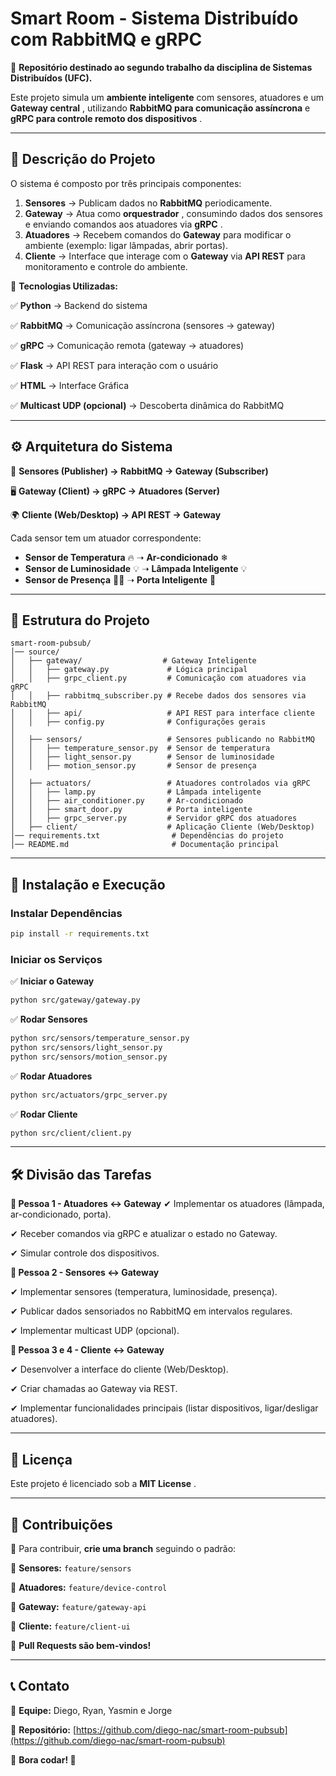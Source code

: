 # **Smart Room - Sistema Distribuído com RabbitMQ e gRPC**

📌 **Repositório destinado ao segundo trabalho da disciplina de Sistemas Distribuídos (UFC).**

Este projeto simula um **ambiente inteligente** com sensores, atuadores e um  **Gateway central** , utilizando **RabbitMQ para comunicação assíncrona** e  **gRPC para controle remoto dos dispositivos** .

---

## 📖 **Descrição do Projeto**

O sistema é composto por três principais componentes:

1. **Sensores** → Publicam dados no **RabbitMQ** periodicamente.
2. **Gateway** → Atua como  **orquestrador** , consumindo dados dos sensores e enviando comandos aos atuadores via  **gRPC** .
3. **Atuadores** → Recebem comandos do **Gateway** para modificar o ambiente (exemplo: ligar lâmpadas, abrir portas).
4. **Cliente** → Interface que interage com o **Gateway** via **API REST** para monitoramento e controle do ambiente.

🔗 **Tecnologias Utilizadas:**

✅ **Python** → Backend do sistema

✅ **RabbitMQ** → Comunicação assíncrona (sensores → gateway)

✅ **gRPC** → Comunicação remota (gateway → atuadores)

✅ **Flask** → API REST para interação com o usuário

✅ **HTML** → Interface Gráfica

✅ **Multicast UDP (opcional)** → Descoberta dinâmica do RabbitMQ

---

## ⚙ **Arquitetura do Sistema**

📡 **Sensores (Publisher) → RabbitMQ → Gateway (Subscriber)**

🖥 **Gateway (Client) → gRPC → Atuadores (Server)**

🌍 **Cliente (Web/Desktop) → API REST → Gateway**

Cada sensor tem um atuador correspondente:

* **Sensor de Temperatura** 🔥 ➝ **Ar-condicionado** ❄
* **Sensor de Luminosidade** 💡 ➝ **Lâmpada Inteligente** 💡
* **Sensor de Presença** 🚶‍♂️ ➝ **Porta Inteligente** 🚪

---

## 📂 **Estrutura do Projeto**

```
smart-room-pubsub/
│── source/
│   ├── gateway/                  # Gateway Inteligente
│   │   ├── gateway.py             # Lógica principal
│   │   ├── grpc_client.py         # Comunicação com atuadores via gRPC
│   │   ├── rabbitmq_subscriber.py # Recebe dados dos sensores via RabbitMQ
│   │   ├── api/                   # API REST para interface cliente
│   │   ├── config.py              # Configurações gerais
│
│   ├── sensors/                   # Sensores publicando no RabbitMQ
│   │   ├── temperature_sensor.py  # Sensor de temperatura
│   │   ├── light_sensor.py        # Sensor de luminosidade
│   │   ├── motion_sensor.py       # Sensor de presença
│
│   ├── actuators/                 # Atuadores controlados via gRPC
│   │   ├── lamp.py                # Lâmpada inteligente
│   │   ├── air_conditioner.py     # Ar-condicionado
│   │   ├── smart_door.py          # Porta inteligente
│   │   ├── grpc_server.py         # Servidor gRPC dos atuadores
│   ├── client/                    # Aplicação Cliente (Web/Desktop)
│── requirements.txt                # Dependências do projeto
│── README.md                       # Documentação principal
```

---

## 🚀 **Instalação e Execução**

### **Instalar Dependências**

```bash
pip install -r requirements.txt
```

### **Iniciar os Serviços**

✅ **Iniciar o Gateway**

```bash
python src/gateway/gateway.py
```

✅ **Rodar Sensores**

```bash
python src/sensors/temperature_sensor.py
python src/sensors/light_sensor.py
python src/sensors/motion_sensor.py
```

✅ **Rodar Atuadores**

```bash
python src/actuators/grpc_server.py
```

✅ **Rodar Cliente**

```bash
python src/client/client.py
```

---

## 🛠 **Divisão das Tarefas**

**📌 Pessoa 1 - Atuadores <-> Gateway**
✔ Implementar os atuadores (lâmpada, ar-condicionado, porta).

✔ Receber comandos via gRPC e atualizar o estado no Gateway.

✔ Simular controle dos dispositivos.

**📌 Pessoa 2 - Sensores <-> Gateway**

✔ Implementar sensores (temperatura, luminosidade, presença).

✔ Publicar dados sensoriados no RabbitMQ em intervalos regulares.

✔ Implementar multicast UDP (opcional).

**📌 Pessoa 3 e 4 - Cliente <-> Gateway**

✔ Desenvolver a interface do cliente (Web/Desktop).

✔ Criar chamadas ao Gateway via REST.

✔ Implementar funcionalidades principais (listar dispositivos, ligar/desligar atuadores).

---



## 📜 **Licença**

Este projeto é licenciado sob a  **MIT License** .

---

## 📢 **Contribuições**

🔹 Para contribuir, **crie uma branch** seguindo o padrão:

📌 **Sensores:** `feature/sensors`

📌 **Atuadores:** `feature/device-control`

📌 **Gateway:** `feature/gateway-api`

📌 **Cliente:** `feature/client-ui`

🚀 **Pull Requests são bem-vindos!**

---

## 📞 **Contato**

📧 **Equipe:** Diego, Ryan, Yasmin e Jorge

📌 **Repositório:** [https://github.com/diego-nac/smart-room-pubsub](https://github.com/diego-nac/smart-room-pubsub)

🎯 **Bora codar! 🚀**
